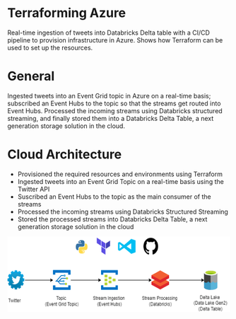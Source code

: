 # Terraforming Azure
Real-time ingestion of tweets into Databricks Delta table with a CI/CD pipeline to provision infrastructure in Azure. Shows how Terraform can be used to set up the resources.  

# General 
Ingested tweets into an Event Grid topic in Azure on a real-time basis; subscribed an Event Hubs to the topic so that the streams get routed into Event Hubs. Processed the incoming streams using Databricks structured streaming, and finally stored them into a Databricks Delta Table, a next generation storage solution in the cloud. 

# Cloud Architecture
- Provisioned the required resources and environments using Terraform
- Ingested tweets into an Event Grid Topic on a real-time basis using the Twitter API
- Suscribed an Event Hubs to the topic as the main consumer of the streams
- Processed the incoming streams using Databricks Structured Streaming
- Stored the processed streams into Databricks Delta Table, a next generation storage solution in the cloud


<p align="center">
  <img width="600" height="170" src=./assets/Architecture.png>
</p>